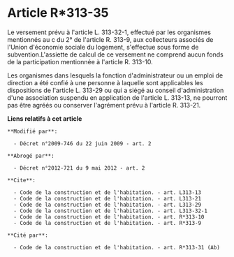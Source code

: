 # Article R*313-35

Le versement prévu à l'article L. 313-32-1, effectué par les organismes mentionnés au c du 2° de l'article R. 313-9, aux
collecteurs associés de l'Union d'économie sociale du logement, s'effectue sous forme de subvention.L'assiette de calcul de
ce versement ne comprend aucun fonds de la participation mentionnée à l'article R. 313-10. 

Les organismes dans lesquels la fonction d'administrateur ou un emploi de direction a été confié à une personne à laquelle
sont applicables les dispositions de l'article L. 313-29 ou qui a siégé au conseil d'administration d'une association
suspendu en application de l'article L. 313-13, ne pourront pas être agréés ou conserver l'agrément prévu à l'article R.
313-21.

**Liens relatifs à cet article**

	**Modifié par**:

	  - Décret n°2009-746 du 22 juin 2009 - art. 2

	**Abrogé par**:

	  - Décret n°2012-721 du 9 mai 2012 - art. 2

	**Cite**:

	  - Code de la construction et de l'habitation. - art. L313-13
	  - Code de la construction et de l'habitation. - art. L313-21
	  - Code de la construction et de l'habitation. - art. L313-29
	  - Code de la construction et de l'habitation. - art. L313-32-1
	  - Code de la construction et de l'habitation. - art. R*313-10
	  - Code de la construction et de l'habitation. - art. R*313-9

	**Cité par**:

	  - Code de la construction et de l'habitation. - art. R*313-31 (Ab)
